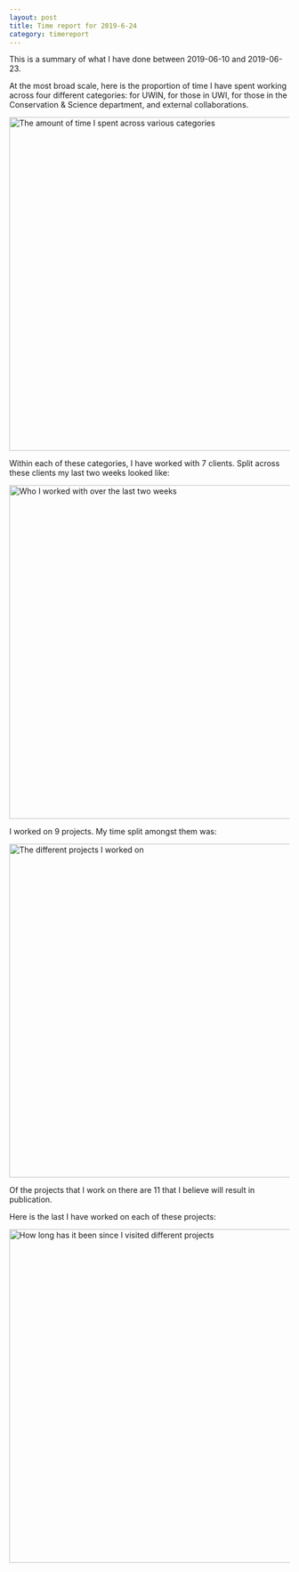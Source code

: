 ```yaml
---
layout: post
title: Time report for 2019-6-24
category: timereport
---
```



This is a summary of what I have done between 2019-06-10 and 2019-06-23.

At the most broad scale, here is the proportion of time I have spent working across four different categories: for UWIN, for those in UWI, for those in the Conservation & Science department, and external collaborations.

<img src='{{site.baseurl}}/images/2019-6-24_category_plot.jpg' alt='The amount of time I spent across various categories' width='600' height='600'>

Within each of these categories, I have worked with 7 clients. Split across these clients my last two weeks looked like:

<img src='{{site.baseurl}}/images/2019-6-24_client_plot.jpg' alt='Who I worked with over the last two weeks' width='600' height='600'>

I worked on 9 projects. My time split amongst them was:

<img src='{{site.baseurl}}/images/2019-6-24_project_plot.jpg' alt='The different projects I worked on' width='600' height='600'>

Of the projects that I work on there are 11 that I believe will result in publication.

Here is the last I have worked on each of these projects:

<img src='{{site.baseurl}}/images/2019-6-24_weeks_since.jpg' alt='How long has it been since I visited different projects' width='600' height='600'>

